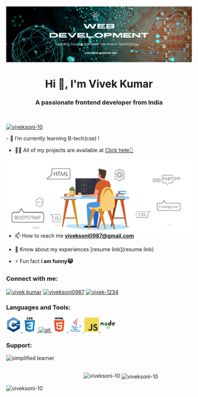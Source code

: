 ![logo](https://github.com/viveksoni-10/viveksoni-10/blob/main/11.png)
<h1 align="center">Hi 👋, I'm Vivek Kumar</h1>
<h3 align="center">A passionate frontend developer from India</h3>
<br>
 <p><a href="https://github.com/viveksoni-10"><img src="https://komarev.com/ghpvc/?username=ashutosh-pmishra&label=Profile%20views&color=0e75b6&style=flat" alt="viveksoni-10" /></a></p>
- 🌱 I’m currently learning B-tech(cse) !

- 👨‍💻 All of my projects are available at [Click hete👆](https://www.linkedin.com/in/vivek-kumar-710781252/)
<img align="right" alt="coding" hight="500px" src="https://github.com/viveksoni-10/viveksoni-10/blob/main/output-onlinegiftools.gif">

- 📫 How to reach me **viveksoni0987@gmail.com**

- 📄 Know about my experiences [resume link](resume link)

- ⚡ Fun fact **i am funny😹**

<h3 align="left">Connect with me:</h3>
<p align="left">
<a href="https://linkedin.com/in/vivek kumar" target="blank"><img align="center" src="https://raw.githubusercontent.com/rahuldkjain/github-profile-readme-generator/master/src/images/icons/Social/linked-in-alt.svg" alt="vivek kumar" height="30" width="40" /></a>
<a href="https://instagram.com/viveksoni0987" target="blank"><img align="center" src="https://raw.githubusercontent.com/rahuldkjain/github-profile-readme-generator/master/src/images/icons/Social/instagram.svg" alt="viveksoni0987" height="30" width="40" /></a>
<a href="https://www.leetcode.com/vivek-1234" target="blank"><img align="center" src="https://raw.githubusercontent.com/rahuldkjain/github-profile-readme-generator/master/src/images/icons/Social/leet-code.svg" alt="vivek-1234" height="30" width="40" /></a>
</p>

<h3 align="left">Languages and Tools:</h3>
<p align="left"> <a href="https://www.w3schools.com/cpp/" target="_blank" rel="noreferrer"> <img src="https://raw.githubusercontent.com/devicons/devicon/master/icons/cplusplus/cplusplus-original.svg" alt="cplusplus" width="40" height="40"/> </a> <a href="https://www.w3schools.com/css/" target="_blank" rel="noreferrer"> <img src="https://raw.githubusercontent.com/devicons/devicon/master/icons/css3/css3-original-wordmark.svg" alt="css3" width="40" height="40"/> </a> <a href="https://git-scm.com/" target="_blank" rel="noreferrer"> <img src="https://www.vectorlogo.zone/logos/git-scm/git-scm-icon.svg" alt="git" width="40" height="40"/> </a> <a href="https://www.w3.org/html/" target="_blank" rel="noreferrer"> <img src="https://raw.githubusercontent.com/devicons/devicon/master/icons/html5/html5-original-wordmark.svg" alt="html5" width="40" height="40"/> </a> <a href="https://www.java.com" target="_blank" rel="noreferrer"> <img src="https://raw.githubusercontent.com/devicons/devicon/master/icons/java/java-original.svg" alt="java" width="40" height="40"/> </a> <a href="https://developer.mozilla.org/en-US/docs/Web/JavaScript" target="_blank" rel="noreferrer"> <img src="https://raw.githubusercontent.com/devicons/devicon/master/icons/javascript/javascript-original.svg" alt="javascript" width="40" height="40"/> </a> <a href="https://nodejs.org" target="_blank" rel="noreferrer"> <img src="https://raw.githubusercontent.com/devicons/devicon/master/icons/nodejs/nodejs-original-wordmark.svg" alt="nodejs" width="40" height="40"/> </a> </p>

<h3 align="left">Support:</h3>
<p><a href="https://www.buymeacoffee.com/simplified"> <img align="left" src="https://cdn.buymeacoffee.com/buttons/v2/default-yellow.png" height="50" width="210" alt="simplified learner" /></a></p><br><br>

<p><img align="left" src="https://github-readme-stats.vercel.app/api/top-langs?username=viveksoni-10&show_icons=true&locale=en&layout=compact" alt="viveksoni-10" /></p>

<p>&nbsp;<img align="center" src="https://github-readme-stats.vercel.app/api?username=viveksoni-10&show_icons=true&locale=en" alt="viveksoni-10" /></p>

<p><img align="center" src="https://github-readme-streak-stats.herokuapp.com/?user=viveksoni-10&" alt="viveksoni-10" /></p>
